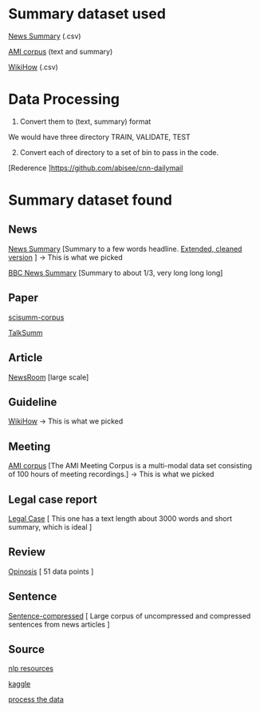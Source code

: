 # Summary dataset used

[News Summary](https://www.kaggle.com/edumunozsala/cleaned-news-summary) (.csv)

[AMI corpus](https://github.com/gcunhase/AMICorpusXML) (text and summary)

[WikiHow](https://www.kaggle.com/varunucl/wikihow-summarization) (.csv)

# Data Processing

1. Convert them to (text, summary) format

We would have three directory TRAIN, VALIDATE, TEST 

2. Convert each of directory to a set of bin to pass in the code.

[Rederence ]https://github.com/abisee/cnn-dailymail

# Summary dataset found

## News

[News Summary](https://www.kaggle.com/sunnysai12345/news-summary) \[Summary to a few words headline. [Extended, cleaned version](https://www.kaggle.com/edumunozsala/cleaned-news-summary) \] -> This is what we picked

[BBC News Summary](https://www.kaggle.com/pariza/bbc-news-summary) \[Summary to about 1/3, very long long long]

## Paper

[scisumm-corpus](https://github.com/WING-NUS/scisumm-corpus)

[TalkSumm](https://github.com/levguy/talksumm)

## Article

[NewsRoom](https://paperswithcode.com/dataset/newsroom) \[large scale\]

## Guideline

[WikiHow](https://www.kaggle.com/varunucl/wikihow-summarization) -> This is what we picked

## Meeting


[AMI corpus](https://github.com/gcunhase/AMICorpusXML) \[The AMI Meeting Corpus is a multi-modal data set consisting of 100 hours of meeting recordings.\] -> This is what we picked

## Legal case report

[Legal Case](https://archive.ics.uci.edu/ml/datasets/Legal+Case+Reports) \[ This one has a text length about 3000 words and short summary, which is ideal \]

## Review

[Opinosis](http://kavita-ganesan.com/opinosis-opinion-dataset/#.YLu3Ky21FQI) \[ 51 data points \]

## Sentence

[Sentence-compressed](https://paperswithcode.com/dataset/sentence-compression) \[ Large corpus of uncompressed and compressed sentences from news articles \]


## Source

[nlp resources](https://github.com/mathsyouth/awesome-text-summarization)

[kaggle](https://www.kaggle.com)


[process the data](https://github.com/abisee/cnn-dailymail)

